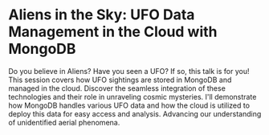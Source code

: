 # Aliens in the Sky: UFO Data Management in the Cloud with MongoDB

Do you believe in Aliens? Have you seen a UFO? If so, this talk is for you! This session covers how UFO sightings are stored in MongoDB and managed in the cloud. Discover the seamless integration of these technologies and their role in unraveling cosmic mysteries. I'll demonstrate how MongoDB handles various UFO data and how the cloud is utilized to deploy this data for easy access and analysis. Advancing our understanding of unidentified aerial phenomena.
